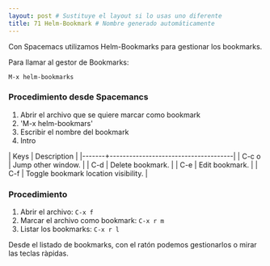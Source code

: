 ```yaml
---
layout: post # Sustituye el layout si lo usas uno diferente
title: 71 Helm-Bookmark # Nombre generado automáticamente
---
```


Con Spacemacs utilizamos Helm-Bookmarks para gestionar los bookmarks.

Para llamar al gestor de Bookmarks:

`M-x helm-bookmarks`

### Procedimiento desde Spacemancs

1. Abrir el archivo que se quiere marcar como bookmark
2. 'M-x helm-bookmars'
3. Escribir el nombre del bookmark
4. Intro

| Keys  | Description                          |
|-------+--------------------------------------|
| C-c o | Jump other window.                   |
| C-d   | Delete bookmark.                     |
| C-e   | Edit bookmark.                       |
| C-f   | Toggle bookmark location visibility. |


### Procedimiento

1. Abrir el archivo: `C-x f`
2. Marcar el archivo como bookmark: `C-x r m`
3. Listar los bookmarks: `C-x r l`

Desde el listado de bookmarks, con el ratón podemos gestionarlos o mirar las teclas ràpidas.
